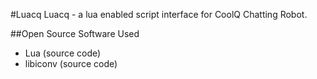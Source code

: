 ﻿#Luacq
Luacq - a lua enabled script interface for CoolQ Chatting Robot.

##Open Source Software Used
* Lua (source code)
* libiconv (source code)